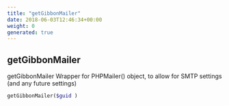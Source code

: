 ```yaml
---
title: "getGibbonMailer"
date: 2018-06-03T12:46:34+00:00
weight: 0
generated: true
---
```


## getGibbonMailer

getGibbonMailer
Wrapper for PHPMailer() object, to allow for SMTP settings (and any future settings)

```php
getGibbonMailer($guid )
```





